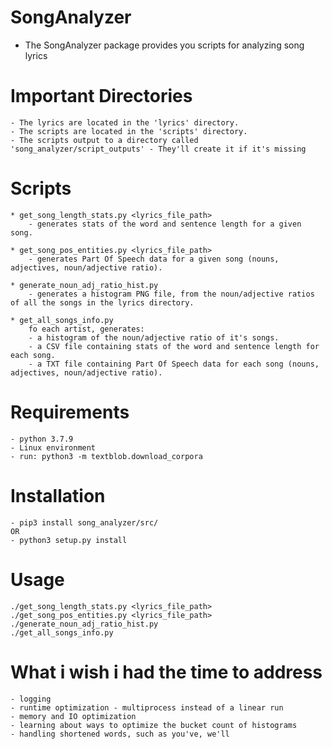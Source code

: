 # SongAnalyzer
* The SongAnalyzer package provides you scripts for analyzing song lyrics

# Important Directories
    - The lyrics are located in the 'lyrics' directory.
    - The scripts are located in the 'scripts' directory.
    - The scripts output to a directory called 'song_analyzer/script_outputs' - They'll create it if it's missing

# Scripts
    * get_song_length_stats.py <lyrics_file_path>
        - generates stats of the word and sentence length for a given song.

    * get_song_pos_entities.py <lyrics_file_path>
        - generates Part Of Speech data for a given song (nouns, adjectives, noun/adjective ratio).

    * generate_noun_adj_ratio_hist.py
        - generates a histogram PNG file, from the noun/adjective ratios of all the songs in the lyrics directory.

    * get_all_songs_info.py
        fo each artist, generates:
        - a histogram of the noun/adjective ratio of it's songs.
        - a CSV file containing stats of the word and sentence length for each song.
        - a TXT file containing Part Of Speech data for each song (nouns, adjectives, noun/adjective ratio).

# Requirements
    - python 3.7.9
    - Linux environment
    - run: python3 -m textblob.download_corpora

# Installation
    - pip3 install song_analyzer/src/
    OR
    - python3 setup.py install

# Usage
    ./get_song_length_stats.py <lyrics_file_path>
    ./get_song_pos_entities.py <lyrics_file_path>
    ./generate_noun_adj_ratio_hist.py
    ./get_all_songs_info.py

# What i wish i had the time to address
    - logging
    - runtime optimization - multiprocess instead of a linear run
    - memory and IO optimization
    - learning about ways to optimize the bucket count of histograms
    - handling shortened words, such as you've, we'll